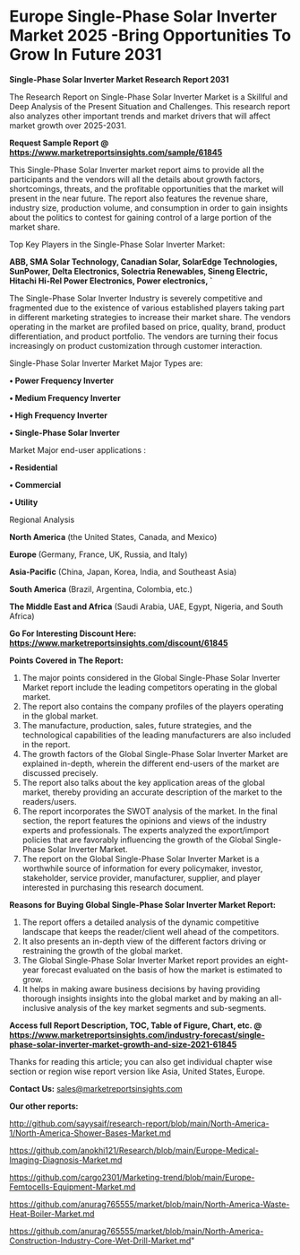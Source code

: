 # Europe Single-Phase Solar Inverter Market 2025 -Bring Opportunities To Grow In Future 2031

<strong>Single-Phase Solar Inverter Market Research Report 2031</strong>

The Research Report on Single-Phase Solar Inverter Market is a Skillful and Deep Analysis of the Present Situation and Challenges. This research report also analyzes other important trends and market drivers that will affect market growth over 2025-2031.

<strong>Request Sample Report @ <a href=https://www.marketreportsinsights.com/sample/61845>https://www.marketreportsinsights.com/sample/61845</a></strong>

This Single-Phase Solar Inverter market report aims to provide all the participants and the vendors will all the details about growth factors, shortcomings, threats, and the profitable opportunities that the market will present in the near future. The report also features the revenue share, industry size, production volume, and consumption in order to gain insights about the politics to contest for gaining control of a large portion of the market share.

Top Key Players in the Single-Phase Solar Inverter Market:

<strong>ABB, SMA Solar Technology, Canadian Solar, SolarEdge Technologies, SunPower, Delta Electronics, Solectria Renewables, Sineng Electric, Hitachi Hi-Rel Power Electronics, Power electronics, `</strong>

The Single-Phase Solar Inverter Industry is severely competitive and fragmented due to the existence of various established players taking part in different marketing strategies to increase their market share. The vendors operating in the market are profiled based on price, quality, brand, product differentiation, and product portfolio. The vendors are turning their focus increasingly on product customization through customer interaction.

Single-Phase Solar Inverter Market Major Types are:

<strong>• Power Frequency Inverter

• Medium Frequency Inverter

• High Frequency Inverter

• Single-Phase Solar Inverter</strong>

Market Major end-user applications :

<strong>• Residential

• Commercial

• Utility</strong>

Regional Analysis

</u><strong><b>North America</b></strong> (the United States, Canada, and Mexico)

<strong><b>Europe </b></strong>(Germany, France, UK, Russia, and Italy)

<strong><b>Asia-Pacific</b></strong> (China, Japan, Korea, India, and Southeast Asia)

<strong><b>South America</b></strong> (Brazil, Argentina, Colombia, etc.)

<strong><b>The Middle East and Africa</b></strong> (Saudi Arabia, UAE, Egypt, Nigeria, and South Africa)

<strong>Go For Interesting Discount Here: <a href=https://www.marketreportsinsights.com/discount/61845>https://www.marketreportsinsights.com/discount/61845</a></strong>

<strong>Points Covered in The Report:</strong>
<ol>
  <li>The major points considered in the Global Single-Phase Solar Inverter Market report include the leading competitors operating in the global market.</li>
  <li>The report also contains the company profiles of the players operating in the global market.</li>
  <li>The manufacture, production, sales, future strategies, and the technological capabilities of the leading manufacturers are also included in the report.</li>
  <li>The growth factors of the Global Single-Phase Solar Inverter Market are explained in-depth, wherein the different end-users of the market are discussed precisely.</li>
  <li>The report also talks about the key application areas of the global market, thereby providing an accurate description of the market to the readers/users.</li>
  <li>The report incorporates the SWOT analysis of the market. In the final section, the report features the opinions and views of the industry experts and professionals. The experts analyzed the export/import policies that are favorably influencing the growth of the Global Single-Phase Solar Inverter Market.</li>
  <li>The report on the Global Single-Phase Solar Inverter Market is a worthwhile source of information for every policymaker, investor, stakeholder, service provider, manufacturer, supplier, and player interested in purchasing this research document.</li>
</ol>
<strong>Reasons for Buying Global Single-Phase Solar Inverter Market Report:</strong>

<ol>
  <li>The report offers a detailed analysis of the dynamic competitive landscape that keeps the reader/client well ahead of the competitors.</li>
  <li>It also presents an in-depth view of the different factors driving or restraining the growth of the global market.</li>
  <li>The Global Single-Phase Solar Inverter Market report provides an eight-year forecast evaluated on the basis of how the market is estimated to grow.</li>
  <li>It helps in making aware business decisions by having providing thorough insights insights into the global market and by making an all-inclusive analysis of the key market segments and sub-segments.</li>
</ol>
<strong>Access full Report Description, TOC, Table of Figure, Chart, etc. @ <a href=https://www.marketreportsinsights.com/industry-forecast/single-phase-solar-inverter-market-growth-and-size-2021-61845>https://www.marketreportsinsights.com/industry-forecast/single-phase-solar-inverter-market-growth-and-size-2021-61845</a></strong>


Thanks for reading this article; you can also get individual chapter wise section or region wise report version like Asia, United States, Europe.

<strong>Contact Us:</strong>
sales@marketreportsinsights.com

<strong>Our other reports:</strong>

<a href=http://github.com/sayysaif/research-report/blob/main/North-America-1/North-America-Shower-Bases-Market.md>http://github.com/sayysaif/research-report/blob/main/North-America-1/North-America-Shower-Bases-Market.md</a>

<a href=https://github.com/anokhi121/Research/blob/main/Europe-Medical-Imaging-Diagnosis-Market.md>https://github.com/anokhi121/Research/blob/main/Europe-Medical-Imaging-Diagnosis-Market.md</a>

<a href=https://github.com/cargo2301/Marketing-trend/blob/main/Europe-Femtocells-Equipment-Market.md>https://github.com/cargo2301/Marketing-trend/blob/main/Europe-Femtocells-Equipment-Market.md</a>

<a href=https://github.com/anurag765555/market/blob/main/North-America-Waste-Heat-Boiler-Market.md>https://github.com/anurag765555/market/blob/main/North-America-Waste-Heat-Boiler-Market.md</a>

<a href=https://github.com/anurag765555/market/blob/main/North-America-Construction-Industry-Core-Wet-Drill-Market.md>https://github.com/anurag765555/market/blob/main/North-America-Construction-Industry-Core-Wet-Drill-Market.md</a>"
